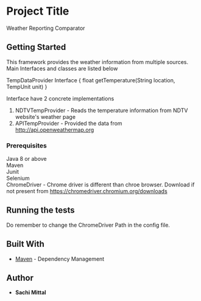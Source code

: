 # Project Title

Weather Reporting Comparator

## Getting Started
This framework provides the weather information from multiple sources. Main Interfaces and classes are listed below

TempDataProvider Interface {
	float getTemperature(String location, TempUnit unit)
}

Interface have 2 concrete implementations
1. NDTVTempProvider - Reads the temperature information from NDTV website's weather page
2. APITempProvider - Provided the data from http://api.openweathermap.org 

### Prerequisites

Java 8 or above <br/>
Maven <br/>
Junit <br/>
Selenium <br/>
ChromeDriver - Chrome driver is different than chroe browser. Download if not present from https://chromedriver.chromium.org/downloads


## Running the tests
Do remember to change the ChromeDriver Path in the config file.


## Built With
* [Maven](https://maven.apache.org/) - Dependency Management


## Author

* **Sachi Mittal** 

